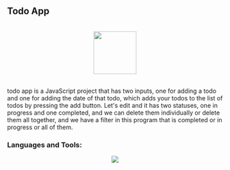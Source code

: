 <h2 align="left">Todo App</h2>
<br>
<div  align="center">
  <img src="https://user-images.githubusercontent.com/74038190/212257454-16e3712e-945a-4ca2-b238-408ad0bf87e6.gif" width="100">
</div>
<br>
<p>
    todo app is a JavaScript project that has two inputs, one for adding a todo and one for adding the date of that todo, which adds your todos to the list of todos by pressing the add button. Let's edit and it has two statuses, one in progress and one completed, and we can delete them individually or delete them all together, and we have a filter in this program that is completed or in progress or all of them.
</p>
<h3 align="left">Languages and Tools:</h3>
<p align="center">
  <a href="https://skillicons.dev">
    <img src="https://skillicons.dev/icons?i=js,html,css,vscode" />
  </a>
</p>
